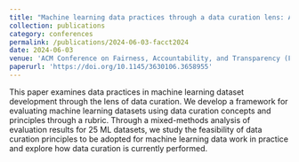 ```yaml
---
title: "Machine learning data practices through a data curation lens: An evaluation framework"
collection: publications
category: conferences
permalink: /publications/2024-06-03-facct2024
date: 2024-06-03
venue: 'ACM Conference on Fairness, Accountability, and Transparency (FAccT)'
paperurl: 'https://doi.org/10.1145/3630106.3658955'
---
```

This paper examines data practices in machine learning
dataset development through the lens of data curation. We develop a framework for evaluating machine learning datasets using data
curation concepts and principles through a rubric. Through a mixed-methods analysis of evaluation results
for 25 ML datasets, we study the feasibility of data curation principles to be adopted for machine learning data
work in practice and explore how data curation is currently performed. 